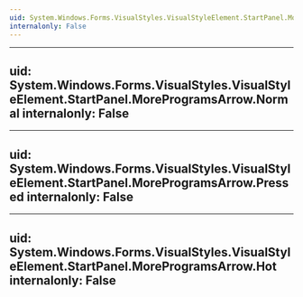 ```yaml
---
uid: System.Windows.Forms.VisualStyles.VisualStyleElement.StartPanel.MoreProgramsArrow
internalonly: False
---
```


---
uid: System.Windows.Forms.VisualStyles.VisualStyleElement.StartPanel.MoreProgramsArrow.Normal
internalonly: False
---

---
uid: System.Windows.Forms.VisualStyles.VisualStyleElement.StartPanel.MoreProgramsArrow.Pressed
internalonly: False
---

---
uid: System.Windows.Forms.VisualStyles.VisualStyleElement.StartPanel.MoreProgramsArrow.Hot
internalonly: False
---
